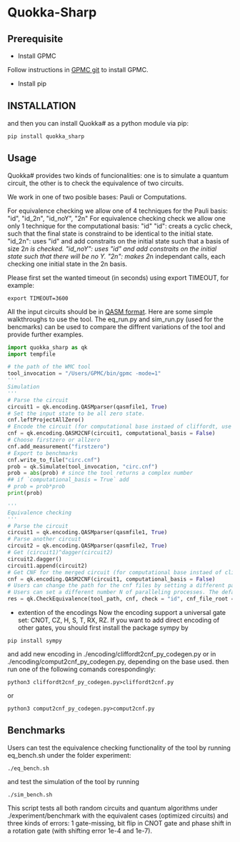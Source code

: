 # Quokka-Sharp
## Prerequisite

- Install GPMC

Follow instructions in [GPMC git](https://git.trs.css.i.nagoya-u.ac.jp/k-hasimt/GPMC) to install GPMC.

- Install pip

## INSTALLATION

and then you can install Quokka# as a python module via pip:
```
pip install quokka_sharp
```

## Usage

Quokka# provides two kinds of funcionalities: one is to simulate a quantum circuit, 
the other is to check the equivalence of two circuits.

We work in one of two posible bases: Pauli or Computations.

For equivalence checking we allow one of 4 techniques for the Pauli basis: "id", "id_2n", "id_noY", "2n"
For equivalence checking check we allow one only 1 technique for the computational basis: "id"
"id": creats a cyclic check, such that the final state is constraind to be identical to the initial state.
"id_2n": uses "id" and add constraits on the initial state such that a basis of size 2*n is checked.
"id_noY": uses "id" and add constraits on the initial state such that there will be no Y.
"2n": makes 2*n independant calls, each checking one initial state in the 2n basis.

Please first set the wanted timeout (in seconds) using export TIMEOUT, for example:
```
export TIMEOUT=3600
```

All the input circuits should be in [QASM format](https://openqasm.com/).
Here are some simple walkthroughs to use the tool. 
The eq_run.py and sim_run.py (used for the bencmarks) can be used to compare the diffrent variations of the tool and provide further examples. 

```python
import quokka_sharp as qk
import tempfile

# the path of the WMC tool
tool_invocation = "/Users/GPMC/bin/gpmc -mode=1"
'''
Simulation
'''
# Parse the circuit
circuit1 = qk.encoding.QASMparser(qasmfile1, True)
# Set the input state to be all zero state.
cnf.leftProjectAllZero()
# Encode the circuit (for computational base instaed of cliffordt, use `computational_basis = True`)
cnf = qk.encoding.QASM2CNF(circuit1, computational_basis = False)
# Choose firstzero or allzero
cnf.add_measurement("firstzero")
# Export to benchmarks
cnf.write_to_file("circ.cnf")
prob = qk.Simulate(tool_invocation, "circ.cnf")
prob = abs(prob) # since the tool returns a complex number
## if `computational_basis = True` add
# prob = prob*prob
print(prob)

'''
Equivalence checking
'''
# Parse the circuit
circuit1 = qk.encoding.QASMparser(qasmfile1, True)
# Parse another circuit
circuit2 = qk.encoding.QASMparser(qasmfile2, True)
# Get (circuit1)^dagger(circuit2)
circuit2.dagger()
circuit1.append(circuit2)
# Get CNF for the merged circuit (for computational base instaed of cliffordt, use `computational_basis = True`)
cnf = qk.encoding.QASM2CNF(circuit1, computational_basis = False)
# Users can change the path for the cnf files by setting a different parameter to cnf_file_root, otherwise it would be in the tempfile.
# Users can set a different number N of paralleling processes. The default value is 16.
res = qk.CheckEquivalence(tool_path, cnf, check = "id", cnf_file_root = tempfile.gettempdir(), N=16)
```

- extention of the encodings
Now the encoding support a universal gate set: CNOT, CZ, H, S, T, RX, RZ.
If you want to add direct encoding of other gates, you should first install the package sympy by
```
pip install sympy
```

and add new encoding in ./encoding/cliffordt2cnf_py_codegen.py 
or in ./encoding/comput2cnf_py_codegen.py, depending on the base used.
then run one of the following comands corespondingly:

```
python3 cliffordt2cnf_py_codegen.py>cliffordt2cnf.py
```
or
```
python3 comput2cnf_py_codegen.py>comput2cnf.py
```
## Benchmarks

Users can test the equivalence checking functionality of the tool by running eq_bench.sh under the folder experiment:
```
./eq_bench.sh
```
and test the simulation of the tool by running
```
./sim_bench.sh
```
This script tests all both random circuits and quantum algorithms under ./experiment/benchmark with the equivalent cases (optimized circuits) and three kinds of errors: 1 gate-missing, bit flip in CNOT gate and phase shift in a rotation gate (with shifting error 1e-4 and 1e-7).
